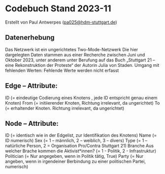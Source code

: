# Codebuch Stand 2023-11
Erstellt von Paul Antwerpes (pa025@hdm-stuttgart.de)

## Datenerhebung 
Das Netzwerk ist ein ungerichtetes Two-Mode-Netzwerk 
Die hier dargelegten Daten stammen aus einer Recherche zwischen Juni und Oktober 2023, unter anderem unter Berufung auf das Buch „Stuttgart 21 – eine Rekonstruktion der Proteste“ der Autorin Julia von Staden.
Umgang mit fehlenden Werten: Fehlende Werte werden nicht erfasst 

## Edge – Attribute: 
ID 
(= eindeutige Codierung eines Knotens , jede ID entspricht genau einem Knoten) 
From 
(= initiierender Knoten, Richtung irrelevant, da ungerichtet) 
To
(= erhaltender Knoten. Richtung irrelevant, da ungerichtet) 

## Node – Attribute: 
ID 
(= identisch wie in der Edgelist, zur Identifikation des Knotens) 
Name 
(= ID numerisch) 
Sex 
(= 1 – männlich, 2 – weiblich, 3 – divers) 
Type 
(= 1 – natürliche Person, 2 = Organisation Pro/Contra Stuttgart 21) 
Branche 
Aus welcher Brache kommen die Aktivist*innen? 
(= 1 - Politik, 2 - Infrastruktur) 
Politician
(= Nur angegeben, wenn in Politik tätig, True)
Party 
(= Nur angeben, wenn in irgendeiner Berbindung zu einer politischen Partei, numerisch)
